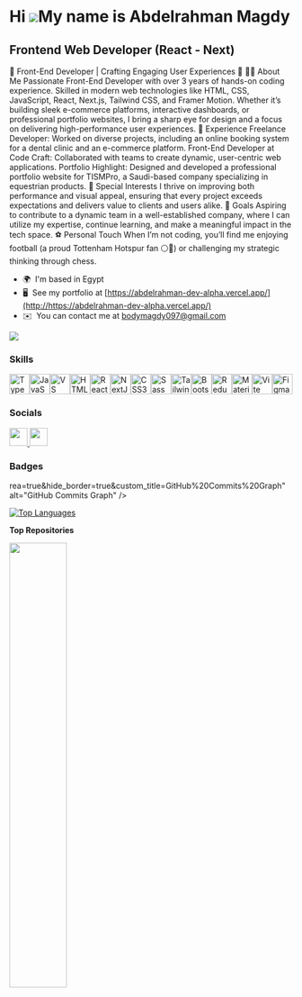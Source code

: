 Hi ![](https://user-images.githubusercontent.com/18350557/176309783-0785949b-9127-417c-8b55-ab5a4333674e.gif)My name is Abdelrahman Magdy
=========================================================================================================================================

Frontend Web Developer (React - Next)
-------------------------------------

🌟 Front-End Developer | Crafting Engaging User Experiences 🌟 👨‍💻 About Me Passionate Front-End Developer with over 3 years of hands-on coding experience. Skilled in modern web technologies like HTML, CSS, JavaScript, React, Next.js, Tailwind CSS, and Framer Motion. Whether it’s building sleek e-commerce platforms, interactive dashboards, or professional portfolio websites, I bring a sharp eye for design and a focus on delivering high-performance user experiences. 💼 Experience Freelance Developer: Worked on diverse projects, including an online booking system for a dental clinic and an e-commerce platform. Front-End Developer at Code Craft: Collaborated with teams to create dynamic, user-centric web applications. Portfolio Highlight: Designed and developed a professional portfolio website for TISMPro, a Saudi-based company specializing in equestrian products. 🎯 Special Interests I thrive on improving both performance and visual appeal, ensuring that every project exceeds expectations and delivers value to clients and users alike. 🚀 Goals Aspiring to contribute to a dynamic team in a well-established company, where I can utilize my expertise, continue learning, and make a meaningful impact in the tech space. ⚽ Personal Touch When I’m not coding, you’ll find me enjoying football (a proud Tottenham Hotspur fan ⚪🔵) or challenging my strategic thinking through chess.

* 🌍  I'm based in Egypt
* 🖥️  See my portfolio at [https://abdelrahman-dev-alpha.vercel.app/](http://https://abdelrahman-dev-alpha.vercel.app/)
* ✉️  You can contact me at [bodymagdy097@gmail.com](mailto:bodymagdy097@gmail.com)

<a href="https://www.github.com/https://github.com/ABDELRAHMAN097" target="_blank" rel="noreferrer"><img
src="https://img.shields.io/github/followers/https://github.com/ABDELRAHMAN097?logo=github&style=for-the-badge&color=ef4444&labelColor=1c1917" /></a>

### Skills


<p align="left">
<a href="https://www.typescriptlang.org/" target="_blank" rel="noreferrer"><img src="https://raw.githubusercontent.com/danielcranney/readme-generator/main/public/icons/skills/typescript-colored.svg" width="36" height="36" alt="TypeScript" /></a><a href="https://developer.mozilla.org/en-US/docs/Web/JavaScript" target="_blank" rel="noreferrer"><img src="https://raw.githubusercontent.com/danielcranney/readme-generator/main/public/icons/skills/javascript-colored.svg" width="36" height="36" alt="JavaScript" /></a><a href="https://code.visualstudio.com/" target="_blank" rel="noreferrer"><img src="https://raw.githubusercontent.com/danielcranney/readme-generator/main/public/icons/skills/visualstudiocode.svg" width="36" height="36" alt="VS Code" /></a><a href="https://developer.mozilla.org/en-US/docs/Glossary/HTML5" target="_blank" rel="noreferrer"><img src="https://raw.githubusercontent.com/danielcranney/readme-generator/main/public/icons/skills/html5-colored.svg" width="36" height="36" alt="HTML5" /></a><a href="https://reactjs.org/" target="_blank" rel="noreferrer"><img src="https://raw.githubusercontent.com/danielcranney/readme-generator/main/public/icons/skills/react-colored.svg" width="36" height="36" alt="React" /></a><a href="https://nextjs.org/docs" target="_blank" rel="noreferrer"><img src="https://raw.githubusercontent.com/danielcranney/readme-generator/main/public/icons/skills/nextjs-colored.svg" width="36" height="36" alt="NextJs" /></a><a href="https://www.w3.org/TR/CSS/#css" target="_blank" rel="noreferrer"><img src="https://raw.githubusercontent.com/danielcranney/readme-generator/main/public/icons/skills/css3-colored.svg" width="36" height="36" alt="CSS3" /></a><a href="https://sass-lang.com/" target="_blank" rel="noreferrer"><img src="https://raw.githubusercontent.com/danielcranney/readme-generator/main/public/icons/skills/sass-colored.svg" width="36" height="36" alt="Sass" /></a><a href="https://tailwindcss.com/" target="_blank" rel="noreferrer"><img src="https://raw.githubusercontent.com/danielcranney/readme-generator/main/public/icons/skills/tailwindcss-colored.svg" width="36" height="36" alt="TailwindCSS" /></a><a href="https://getbootstrap.com/" target="_blank" rel="noreferrer"><img src="https://raw.githubusercontent.com/danielcranney/readme-generator/main/public/icons/skills/bootstrap-colored.svg" width="36" height="36" alt="Bootstrap" /></a><a href="https://redux.js.org/" target="_blank" rel="noreferrer"><img src="https://raw.githubusercontent.com/danielcranney/readme-generator/main/public/icons/skills/redux-colored.svg" width="36" height="36" alt="Redux" /></a><a href="https://mui.com/" target="_blank" rel="noreferrer"><img src="https://raw.githubusercontent.com/danielcranney/readme-generator/main/public/icons/skills/materialui-colored.svg" width="36" height="36" alt="Material UI" /></a><a href="https://vitejs.dev/" target="_blank" rel="noreferrer"><img src="https://raw.githubusercontent.com/danielcranney/readme-generator/main/public/icons/skills/vite-colored.svg" width="36" height="36" alt="Vite" /></a><a href="https://www.figma.com/" target="_blank" rel="noreferrer"><img src="https://raw.githubusercontent.com/danielcranney/readme-generator/main/public/icons/skills/figma-colored.svg" width="36" height="36" alt="Figma" /></a>
</p>


### Socials

<p align="left"> <a href="https://www.github.com/https://github.com/ABDELRAHMAN097" target="_blank" rel="noreferrer"> <picture> <source media="(prefers-color-scheme: dark)" srcset="https://raw.githubusercontent.com/danielcranney/readme-generator/main/public/icons/socials/github-dark.svg" /> <source media="(prefers-color-scheme: light)" srcset="https://raw.githubusercontent.com/danielcranney/readme-generator/main/public/icons/socials/github.svg" /> <img src="https://raw.githubusercontent.com/danielcranney/readme-generator/main/public/icons/socials/github.svg" width="32" height="32" /> </picture> </a> <a href="https://www.linkedin.com/in/https://www.linkedin.com/in/abdelrahman-magdy-4944a3242/" target="_blank" rel="noreferrer"> <picture> <source media="(prefers-color-scheme: dark)" srcset="https://raw.githubusercontent.com/danielcranney/readme-generator/main/public/icons/socials/linkedin-dark.svg" /> <source media="(prefers-color-scheme: light)" srcset="https://raw.githubusercontent.com/danielcranney/readme-generator/main/public/icons/socials/linkedin.svg" /> <img src="https://raw.githubusercontent.com/danielcranney/readme-generator/main/public/icons/socials/linkedin.svg" width="32" height="32" /> </picture> </a></p>

### Badges

rea=true&hide_border=true&custom_title=GitHub%20Commits%20Graph" alt="GitHub Commits Graph" /></a>

<a href="https://github.com/https://github.com/ABDELRAHMAN097" align="left"><img src="https://github-readme-stats.vercel.app/api/top-langs/?username=https://github.com/ABDELRAHMAN097&langs_count=10&title_color=0891b2&text_color=ffffff&icon_color=ef4444&bg_color=1c1917&hide_border=true&locale=en&custom_title=Top%20%Languages" alt="Top Languages" /></a>

<b>Top Repositories</b>

<div width="100%" align="center"><a href="https://github.com/https://github.com/ABDELRAHMAN097/https://github.com/ABDELRAHMAN097/Abdelrahman-Dev" align="left"><img align="left" width="45%" src="https://github-readme-stats.vercel.app/api/pin/?username=https://github.com/ABDELRAHMAN097&repo=https://github.com/ABDELRAHMAN097/Abdelrahman-Dev&title_color=0891b2&text_color=ffffff&icon_color=ef4444&bg_color=1c1917&hide_border=true&locale=en" /></a></div><br /><br /><br /><br /><br /><br /><br />
